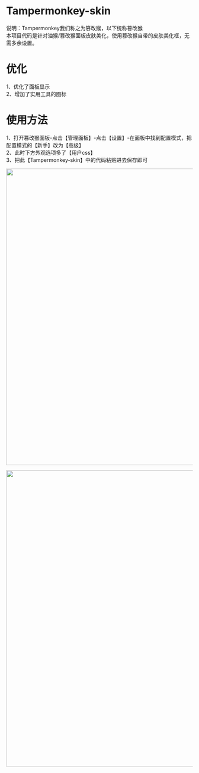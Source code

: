 # Tampermonkey-skin
说明：Tampermonkey我们称之为篡改猴，以下统称篡改猴<br/>
本项目代码是针对油猴/篡改猴面板皮肤美化，使用篡改猴自带的皮肤美化框，无需多余设置。<br/>

# 优化
1、优化了面板显示<br/>
2、增加了实用工具的图标

# 使用方法

1、打开篡改猴面板-点击【管理面板】-点击【设置】-在面板中找到配置模式，把配置模式的【新手】改为【高级】<br/>
2、此时下方外观选项多了【用户css】<br/>
3、把此【Tampermonkey-skin】中的代码粘贴进去保存即可<br/>

<img width="800px"  src="https://github.com/user-attachments/assets/be40f45c-52e7-4178-b423-3393249ceff8"/><br />

<img width="800px"  src="https://github.com/user-attachments/assets/2ba89612-2bb8-4354-88e8-b5070cd64c9e"/><br />


